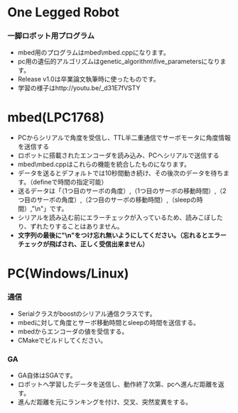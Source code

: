 ﻿One Legged Robot
================
### 一脚ロボット用プログラム
* mbed用のプログラムはmbed\mbed.cppになります。
* pc用の遺伝的アルゴリズムはgenetic_algorithm\five_parametersになります。
* Release v1.0は卒業論文執筆時に使ったものです。
* 学習の様子はhttp://youtu.be/_d31E7fVSTY

# mbed(LPC1768)
* PCからシリアルで角度を受信し、TTL半二重通信でサーボモータに角度情報を送信する
* ロボットに搭載されたエンコーダを読み込み、PCへシリアルで送信する
* mbed\mbed.cppはこれらの機能を統合したものになります。
* データを送るとデフォルトでは10秒間動き続け、その後次のデータを待ちます。（defineで時間の指定可能）
* 送るデータは「（1つ目のサーボの角度）,（1つ目のサーボの移動時間）,（2つ目のサーボの角度）,（2つ目のサーボの移動時間）,（sleepの時間）,"\n"」です。
* シリアルを読み込む前にエラーチェックが入っているため、読みこぼしたり、ずれたりすることはありません。
* **文字列の最後に"\n"をつけ忘れ無いようにしてください。（忘れるとエラーチェックが飛ばされ、正しく受信出来ません）**

# PC(Windows/Linux)
### 通信
* Serialクラスがboostのシリアル通信クラスです。
* mbedに対して角度とサーボ移動時間とsleepの時間を送信する。
* mbedからエンコーダの値を受信する。
* CMakeでビルドしてください。


### GA
* GA自体はSGAです。
* ロボットへ学習したデータを送信し、動作終了次第、pcへ進んだ距離を返す。
* 進んだ距離を元にランキングを付け、交叉、突然変異をする。
